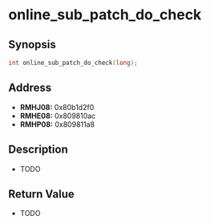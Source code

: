 # online_sub_patch_do_check



Synopsis
--------
```C++
int online_sub_patch_do_check(long);
```



Address
-------
 * __RMHJ08:__ 0x80b1d2f0
 * __RMHE08:__ 0x809810ac
 * __RMHP08:__ 0x809811a8



Description
-----------
 * TODO



Return Value
------------
 * TODO
